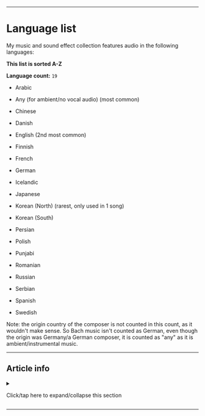 
***

# Language list

My music and sound effect collection features audio in the following languages:

**This list is sorted A-Z**

**Language count:** `19`

* Arabic

* Any (for ambient/no vocal audio) (most common)

* Chinese

* Danish

* English (2nd most common)

* Finnish

* French

* German

* Icelandic

* Japanese

* Korean (North) (rarest, only used in 1 song)

* Korean (South)

* Persian

* Polish

* Punjabi

* Romanian

* Russian

* Serbian

* Spanish

* Swedish

Note: the origin country of the composer is not counted in this count, as it wouldn't make sense. So Bach music isn't counted as German, even though the origin was Germany/a German composer, it is counted as "any" as it is ambient/instrumental music.

***

## Article info

<details><summary><p>Click/tap here to expand/collapse this section</p></summary>

**Article version:** `1 (2021, Saturday, November 6th at 7:25 pm)`

**Line count (including blank lines and compiler line):** `75`

**File type:** `Markdown document (*.md *.mkd *.mdown *.markdown)`

**Article language:** `English (US) / Markdown / HTML5`

**All times are UTC-7 (PDT/Pacific Time)**

**You may need special rendering support for the `<dropdown>` HTML tag being used in this document**

</details>

***

